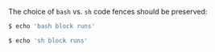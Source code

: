 The choice of `bash` vs. `sh` code fences should be preserved:

```bash
$ echo 'bash block runs'
```

```sh
$ echo 'sh block runs'
```
